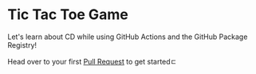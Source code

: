 # Tic Tac Toe Game

Let's learn about CD while using GitHub Actions and the GitHub Package Registry!


Head over to your first [Pull Request](../../pull/1) to get startedㄷ
